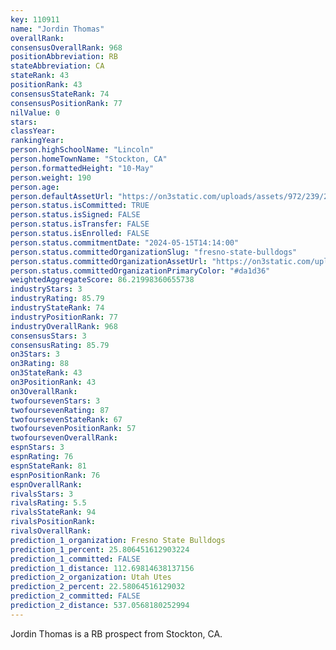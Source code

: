 ```yaml
---
key: 110911
name: "Jordin Thomas"
overallRank: 
consensusOverallRank: 968
positionAbbreviation: RB
stateAbbreviation: CA
stateRank: 43
positionRank: 43
consensusStateRank: 74
consensusPositionRank: 77
nilValue: 0
stars: 
classYear: 
rankingYear: 
person.highSchoolName: "Lincoln"
person.homeTownName: "Stockton, CA"
person.formattedHeight: "10-May"
person.weight: 190
person.age: 
person.defaultAssetUrl: "https://on3static.com/uploads/assets/972/239/239972.png"
person.status.isCommitted: TRUE
person.status.isSigned: FALSE
person.status.isTransfer: FALSE
person.status.isEnrolled: FALSE
person.status.commitmentDate: "2024-05-15T14:14:00"
person.status.committedOrganizationSlug: "fresno-state-bulldogs"
person.status.committedOrganizationAssetUrl: "https://on3static.com/uploads/assets/940/149/149940.svg"
person.status.committedOrganizationPrimaryColor: "#da1d36"
weightedAggregateScore: 86.21998360655738
industryStars: 3
industryRating: 85.79
industryStateRank: 74
industryPositionRank: 77
industryOverallRank: 968
consensusStars: 3
consensusRating: 85.79
on3Stars: 3
on3Rating: 88
on3StateRank: 43
on3PositionRank: 43
on3OverallRank: 
twofoursevenStars: 3
twofoursevenRating: 87
twofoursevenStateRank: 67
twofoursevenPositionRank: 57
twofoursevenOverallRank: 
espnStars: 3
espnRating: 76
espnStateRank: 81
espnPositionRank: 76
espnOverallRank: 
rivalsStars: 3
rivalsRating: 5.5
rivalsStateRank: 94
rivalsPositionRank: 
rivalsOverallRank: 
prediction_1_organization: Fresno State Bulldogs
prediction_1_percent: 25.806451612903224
prediction_1_committed: FALSE
prediction_1_distance: 112.69814638137156
prediction_2_organization: Utah Utes
prediction_2_percent: 22.58064516129032
prediction_2_committed: FALSE
prediction_2_distance: 537.0568180252994
---
```

Jordin Thomas is a RB prospect from Stockton, CA.